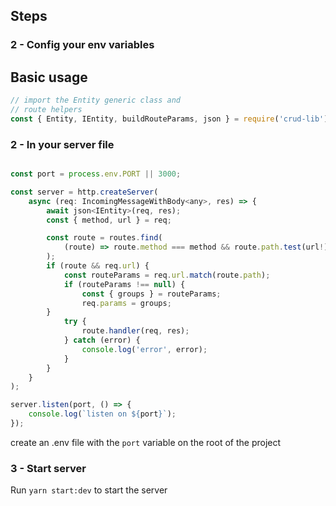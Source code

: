 ## Steps
### 2 - Config your env variables
## Basic usage

```javascript
// import the Entity generic class and
// route helpers
const { Entity, IEntity, buildRouteParams, json } = require('crud-lib');

```
### 2 - In your server file

```javascript

const port = process.env.PORT || 3000;

const server = http.createServer(
	async (req: IncomingMessageWithBody<any>, res) => {
		await json<IEntity>(req, res);
		const { method, url } = req;

		const route = routes.find(
			(route) => route.method === method && route.path.test(url!)
		);
		if (route && req.url) {
			const routeParams = req.url.match(route.path);
			if (routeParams !== null) {
				const { groups } = routeParams;
				req.params = groups;
		}
			try {
				route.handler(req, res);
			} catch (error) {
				console.log('error', error);
			}
		}
	}
);

server.listen(port, () => {
	console.log(`listen on ${port}`);
});


```
create an .env file with the `port` variable on the root of the project
### 3 - Start server
Run `yarn start:dev` to start the server
